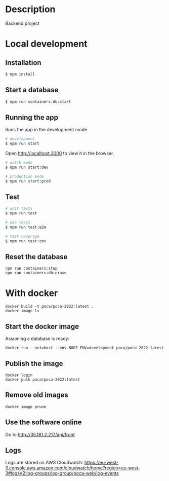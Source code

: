 # Description

Backend project

# Local development

## Installation

```bash
$ npm install
```

## Start a database

```bash
$ npm run containers:db:start
```

## Running the app

Runs the app in the development mode.
```bash
# development
$ npm run start
```
Open [http://localhost:3000](http://localhost:3000) to view it in the browser.
```bash
# watch mode
$ npm run start:dev

# production mode
$ npm run start:prod
```

## Test

```bash
# unit tests
$ npm run test

# e2e tests
$ npm run test:e2e

# test coverage
$ npm run test:cov
```

## Reset the database

```
npm run containers:stop
npm run containers:db:erase
```

# With docker

```
docker build -t poca/poca-2022:latest .
docker image ls
```

## Start the docker image

Assuming a database is ready:

```
docker run --net=host --env NODE_ENV=development poca/poca-2022:latest
```

## Publish the image

```
docker login
docker push poca/poca-2022:latest
```

## Remove old images

```
docker image prune
```

## Use the software online

Go to http://35.181.2.217/api/front

## Logs

Logs are stored on AWS Cloudwatch: https://eu-west-3.console.aws.amazon.com/cloudwatch/home?region=eu-west-3#logsV2:log-groups/log-group/poca-web/log-events
